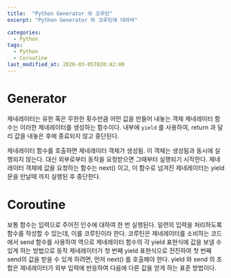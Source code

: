 ```yaml
---
title:  "Python Generator 와 코루틴"
excerpt: "Python Generator 와 코루틴에 대하여"

categories:
  - Python
tags:
  - Python
  - Coroutine
last_modified_at: 2020-03-05T020:42:00
---
```


# Generator
제네레이터는 유한 혹은 무한한 횟수만큼 어떤 값을 만들어 내놓는 객체
제네레이터 함수는 이러한 제네레이터를 생성하는 함수이다. 
내부에 `yield` 를 사용하여, return 과 달리 값을 내놓은 후에 종료되지 않고 중단된다.

제네레이터 함수를 호출하면 제네레이터 객체가 생성됨.
이 객체는 생성됨과 동시에 실행되지 않는다. 대신 외부로부터 동작을 요청받으면 그때부터 실행되기 시작한다.
제네레이터 객체에 값을 요청하는 함수는 next() 이고, 이 함수로 넘겨진 제네레이터는 yield 문을 만날때 까지 실행된 후 중단한다.

# Coroutine
보통 함수는 입력으로 주어진 인수에 대하여 한 번 실행된다.
일련의 입력을 처리하도록 함수를 작성할 수 있는데, 이를 코루틴이라 한다.
코루틴은 제네레이터를 소비하는 코드에서 send 함수를 사용하여 역으로 제네레이터 함수의 각 yield 표현식에 값을 보낼 수 있게 하는 방법으로 동작
제네레이터가 첫 번째 yield 표현식으로 전진하여 첫 번째 send의 값을 받을 수 있게 하려면, 먼저 next() 를 호출해야 한다.
yield 와 send 의 조합은 제네레이터가 외부 입력에 반응하여 다음에 다른 값을 얻게 하는 표준 방법이다.